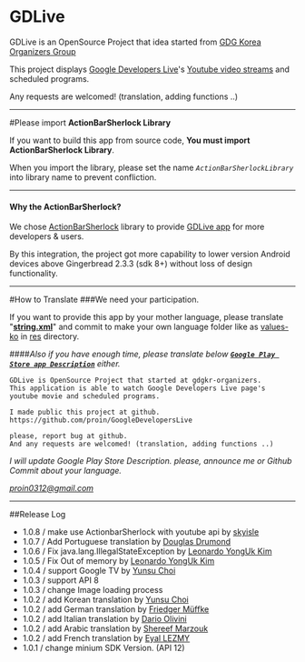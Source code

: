 **GDLive**
=========================

GDLive is an OpenSource Project that idea started from [GDG Korea Organizers Group](https://groups.google.com/forum/#!forum/gdgkr-organizers)

This project displays [Google Developers Live](https://developers.google.com/live/)'s [Youtube video streams](https://www.youtube.com/user/GoogleDevelopers) and scheduled programs.

Any requests are welcomed! (translation, adding functions ..)

---
#Please import **ActionBarSherlock Library**

If you want to build this app from source code, **You must import ActionBarSherlock Library**.

When you import the library, please set the name *`ActionBarSherlockLibrary`*  into library name to prevent confliction.
___
#### Why the ActionBarSherlock?
We chose [ActionBarSherlock](http://actionbarsherlock.com/) library to provide [GDLive app](https://play.google.com/store/apps/details?id=com.proinlab.gdlapp) for more developers & users. 

By this integration, the project got more capability to lower version Android devices above Gingerbread 2.3.3 (sdk 8+) without loss of design functionality.

---

#How to Translate
###We need your participation.

If you want to provide this app by your mother language,  please translate "[**string.xml**](https://github.com/YunsuChoi/GoogleDevelopersLive/blob/master/res/values/strings.xml)" and commit to make your own language folder like as [values-ko](https://github.com/YunsuChoi/GoogleDevelopersLive/blob/master/res/values/strings.xml) in [res](https://github.com/YunsuChoi/GoogleDevelopersLive/tree/master/res) directory.

####*Also if you have enough time, please translate below [**`Google Play Store app Description`**](https://play.google.com/store/apps/details?id=com.proinlab.gdlapp) either.*
```
GDLive is OpenSource Project that started at gdgkr-organizers.
This application is able to watch Google Developers Live page's youtube movie and scheduled programs.

I made public this project at github.
https://github.com/proin/GoogleDevelopersLive

please, report bug at github.
And any requests are welcomed! (translation, adding functions ..)
```

*I will update Google Play Store Description.*
*please, announce me or Github Commit about your language.*

*[proin0312@gmail.com](mailto:proin0312@gmail.com)*

---

##Release Log
* 1.0.8 / make use ActionbarSherlock with youtube api by [skyisle](https://github.com/skyisle)
* 1.0.7 / Add Portuguese translation by [Douglas Drumond](https://github.com/drumond19)
* 1.0.6 / Fix java.lang.IllegalStateException by [Leonardo YongUk Kim](https://github.com/dalinaum)
* 1.0.5 / Fix Out of memory by [Leonardo YongUk Kim](https://github.com/dalinaum)
* 1.0.4 / support Google TV by [Yunsu Choi](https://github.com/YunsuChoi)
* 1.0.3 / support API 8
* 1.0.3 / change Image loading process
* 1.0.2 / add Korean translation by [Yunsu Choi](https://github.com/YunsuChoi)
* 1.0.2 / add German translation by [Friedger Müffke](https://github.com/friedger)
* 1.0.2 / add Italian translation by [Dario Olivini](https://github.com/Xflofoxx)
* 1.0.2 / add Arabic translation by [Shereef Marzouk](https://github.com/Shereef)
* 1.0.2 / add French translation by [Eyal LEZMY](https://github.com/eyal-lezmy)
* 1.0.1 / change minium SDK Version. (API 12)
